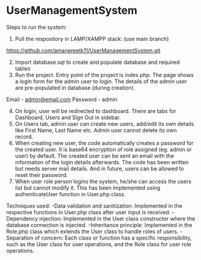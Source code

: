# UserManagementSystem

Steps to run the system:

1. Pull the respository in LAMP/XAMPP stack: (use main branch)

https://github.com/amanpreetk11/UserManagementSystem.git

2. Import database.sql to create and populate database and required tables
3. Run the project. Entry point of the project is index.php. The page shows a login form for the admin user to login. The details of the admin user
   are pre-populated in database (during creation).

Email - admin@email.com
Password - admin

4. On login, user will be redirected to dashboard. There are tabs for Dashboard, Users and Sign Out in sidebar.
5. On Users tab, admin user can create new users, add/edit its own details like First Name, Last Name etc. Admin user cannot delete its own record.
6. When creating new user, the code automatically creates a password for the created user. It is base64 encryption of role assigned (eg. admin or user) by default. The created user can be sent an email with the information of the login details afterwards. The code has been written but needs server mail details. And in future, users can be allowed to reset their password.
7. When user role person logins the system, he/she can access the users list but cannot modify it. This has been implemented using authenticateUser function in User.php class.

Techniques used:
-Data validation and sanitization: Implemented in the respective functions in User.php class after user input is received.
-Dependency injection: Implemented in the User class constructor where the database connection is injected.
-Inheritance principle: Implemented in the Role.php class which extends the User class to handle roles of users.
-Separation of concern: Each class or function has a specific responsibility, such as the User class for user operations, and the Role class for user role operations.
